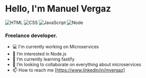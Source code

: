 # Hello, I'm Manuel Vergaz
![HTML](https://img.shields.io/badge/HTML-Expert-darkgreen)
![CSS](https://img.shields.io/badge/CSS-Expert-darkgreen)
![JavaScript](https://img.shields.io/badge/JavaScript-Expert-darkgreen)
![Node](https://img.shields.io/badge/Node-Expert-darkgreen)
### Freelance developer.
- 💻 I'm currently working on Microservices
- 👀 I’m interested in Node.js
- 🌱 I’m currently learning fastify
- 💞️ I’m looking to collaborate on everything about microservices
- 📫 How to reach me [https://www.linkedin/in/mvergaz]
